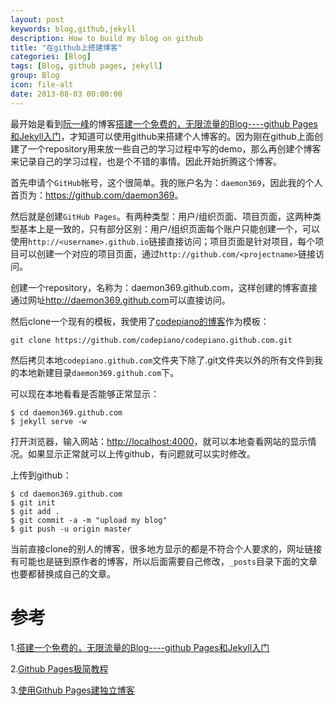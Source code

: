 ```yaml
---
layout: post
keywords: blog,github,jekyll
description: How to build my blog on github
title: "在github上搭建博客"
categories: [Blog]
tags: [Blog, github pages, jekyll]
group: Blog
icon: file-alt
date: 2013-08-03 00:00:00
---
```


最开始是看到[阮一峰](http://www.ruanyifeng.com/blog/)的博客[搭建一个免费的，无限流量的Blog----github Pages和Jekyll入门][1]，才知道可以使用github来搭建个人博客的。因为刚在github上面创建了一个repository用来放一些自己的学习过程中写的demo，那么再创建个博客来记录自己的学习过程，也是个不错的事情。因此开始折腾这个博客。

<!--excerpt-->

首先申请个`GitHub`帐号，这个很简单。我的账户名为：`daemon369`，因此我的个人首页为：<https://github.com/daemon369>。

然后就是创建`GitHub Pages`。有两种类型：用户/组织页面、项目页面，这两种类型基本上是一致的，只有部分区别：用户/组织页面每个账户只能创建一个，可以使用`http://<username>.github.io`链接直接访问；项目页面是针对项目，每个项目可以创建一个对应的项目页面，通过`http://github.com/<projectname>`链接访问。

创建一个repository，名称为：daemon369.github.com，这样创建的博客直接通过网址<http://daemon369.github.com>可以直接访问。

然后clone一个现有的模板，我使用了[codepiano的博客](http://codepiano.github.io/)作为模板：

    git clone https://github.com/codepiano/codepiano.github.com.git

然后拷贝本地`codepiano.github.com`文件夹下除了.git文件夹以外的所有文件到我的本地新建目录`daemon369.github.com`下。

可以现在本地看看是否能够正常显示：

    $ cd daemon369.github.com
    $ jekyll serve -w

打开浏览器，输入网站：<http://localhost:4000>，就可以本地查看网站的显示情况。如果显示正常就可以上传github，有问题就可以实时修改。

上传到github：

    $ cd daemon369.github.com
    $ git init
    $ git add .
    $ git commit -a -m "upload my blog"
    $ git push -u origin master

当前直接clone的别人的博客，很多地方显示的都是不符合个人要求的，网址链接有可能也是链到原作者的博客，所以后面需要自己修改，`_posts`目录下面的文章也要都替换成自己的文章。

# 参考

1.[搭建一个免费的，无限流量的Blog----github Pages和Jekyll入门][1]

2.[Github Pages极简教程][2]

3.[使用Github Pages建独立博客][3]

[1]:http://www.ruanyifeng.com/blog/2012/08/blogging_with_jekyll.html "搭建一个免费的，无限流量的Blog----github Pages和Jekyll入门"

[2]:http://yanping.me/cn/blog/2012/03/18/github-pages-step-by-step/ "Github Pages极简教程"

[3]:http://beiyuu.com/github-pages/ "使用Github Pages建独立博客"
